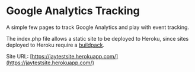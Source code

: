 # Google Analytics Tracking

A simple few pages to track Google Analytics and play with event tracking.

The index.php file allows a static site to be deployed to Heroku, since sites deployed to Heroku require a [buildpack](https://devcenter.heroku.com/articles/buildpacks).


Site URL:  [https://jaytestsite.herokuapp.com/](https://jaytestsite.herokuapp.com/)
